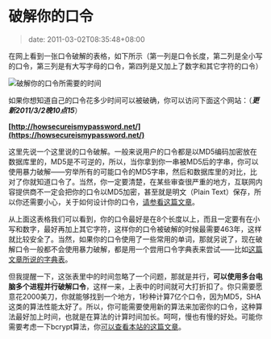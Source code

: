# 破解你的口令
>date: 2011-03-02T08:35:48+08:00


在网上看到一张口令破解的表格，如下所示（第一列是口令长度，第二列是全小写的口令，第三列是有大写字母的口令，第四列是又加上了数字和其它字符的口令）


![](https://coolshell.cn/wp-content/uploads/2011/02/passwords.png "破解你的口令所需要的时间")


如果你想知道自己的口令花多少时间可以被破确，你可以访问下面这个网站：（***更新2011/3/2晚10点15***）


**[http://howsecureismypassword.net/](https://howsecureismypassword.net/)**


这里先说一个这里说的口令破解。一般来说用户的口令都是以MD5编码加密放在数据库里的，MD5是不可逆的，所以，当你拿到你一串被MD5后的字串，你可以使用暴力破解——穷举所有的可能口令的MD5字串，然后和数据库里的对比，比对了你就知道口令了。当然，你一定要清楚，在某些审查很严重的地方，互联网内容提供商不一定会把你的口令以MD5加密，甚至就是明文（Plain Text）保存，所以你还需要小心，关于如何设计你的口令，[请参看这篇文章](https://coolshell.cn/articles/2428.html "如何设计你的口令")。


从上面这表格我们可以看到，你的口令最好是在8个长度以上，而且一定要有在小写和数字，最好再加上其它字符，这样你的口令被破解的时候最需要463年，这样就比较安全了。当然，如果你的口令使用了一些常用的单词，那就另说了，现在破解口令一般都不会使用暴力破解，都是用一个尝用口令字典表来尝试——比如[这篇文章所说的字典表](https://coolshell.cn/articles/2451.html "Twitter的禁用口令")。


但我提醒一下，这张表里中的时间忽略了一个问题，那就是并行，**可以使用多台电脑多个进程并行破解口令**，这样一来，上表中的时间就可大打折扣了。你只需要愿意花2000美刀，你就能够找到一个地方，1秒种计算7亿个口令，因为MD5，SHA这类的算法性能太好了。所以，你可能需要使用新的算法来加密你的口令，这种算法最好加上时间，也就是在算法的计算时间加长。呵呵，慢也有慢的好处。可能你需要考虑一下bcrypt算法，你[可以查看本站的这篇文章](https://coolshell.cn/articles/2078.html "如何防范密码被破解")。


